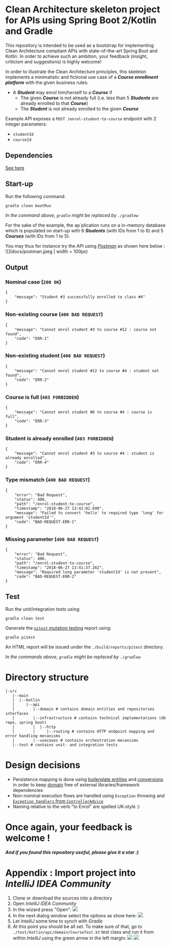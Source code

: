 # Clean Architecture skeleton project for APIs using Spring Boot 2/Kotlin and Gradle

This repository is intended to be used as a bootstrap for implementing Clean Architecture compliant APIs with state-of-the-art Spring Boot and Kotlin.
In order to achieve such an ambition, your feedback (insight, criticism and suggestions) is highly welcome!

In order to illustrate the Clean Architecture principles, this skeleton implements a minimalistic and fictional use case of a ***Course enrollment platform*** with the given business rules:
* A ***Student*** may enrol him/herself to a ***Course*** if
  * The given ***Course*** is not already full (i.e. less than 5 ***Students*** are already enrolled to that ***Course***)
  * The ***Student*** is not already enrolled to the given ***Course***
  
Example API exposes a `POST /enrol-student-to-course` endpoint with 2 integer parameters:
* `studentId`  
* `courseId`

## Dependencies
[See here](build.gradle)

## Start-up
Run the following command:
```
gradle clean bootRun
```
_In the command above, `gradle` might be replaced  by `./gradlew`_

For the sake of the example, the ap`plication runs on a in-memory database which is populated on start-up with 6 ***Students*** (with IDs from 1 to 6) and 5 ***Courses*** (with IDs from 1 to 5).

You may thus for instance try the API using [_Postman_](https://www.getpostman.com) as shown here below :
![](docs/postman.jpeg | width = 100px)

## Output

### Nominal case (`200 OK`)
```
{
    "message": "Student #3 successfully enrolled to class #4"
}
```
### Non-existing course (`400 BAD REQUEST`)
```
{
    "message": "Cannot enrol student #3 to course #12 : course not found",
    "code": "ERR-1"
}
```
### Non-existing student (`400 BAD REQUEST`)
```
{
    "message": "Cannot enrol student #12 to course #4 : student not found",
    "code": "ERR-2"
}
```
### Course is full (`403 FORBIDDEN`)
```
{
    "message": "Cannot enrol student #6 to course #4 : course is full",
    "code": "ERR-3"
}
```
### Student is already enrolled (`403 FORBIDDEN`)
```
{
    "message": "Cannot enrol student #3 to course #4 : student is already enrolled",
    "code": "ERR-4"
}
```
### Type mismatch (`400 BAD REQUEST`)
```
{
    "error": "Bad Request",
    "status": 400,
    "path": "/enrol-student-to-course",
    "timestamp": "2018-06-27 13:42:02.699",
    "message": "Failed to convert 'hello' to required type 'long' for  argument 'studentId'",
    "code": "BAD-REQUEST-ERR-1"
}
```
### Missing parameter (`400 BAD REQUEST`)
```
{
    "error": "Bad Request",
    "status": 400,
    "path": "/enrol-student-to-course",
    "timestamp": "2018-06-27 13:41:37.262",
    "message": "Required long parameter 'studentId' is not present",
    "code": "BAD-REQUEST-ERR-2"
}
```

## Test
Run the unit/integration tests using:
```
gradle clean test
```

Generate the [`pitest` mutation testing](http://pitest.org) report using:
```
gradle pitest
``` 

An HTML report will be issued under the `./build/reports/pitest` directory. 

_In the commands above, `gradle` might be replaced  by `./gradlew`_

# Directory structure
```
|-src
   |--main
   |  |--kotlin
   |     |--api
   |        |--domain # contains domain entities and repositories interfaces
   |        |--infrastructure # contains technical implementations (db repo, spring boot)
   |        |  |--http
   |        |     |--routing # contains HTTP endpoint mapping and error handling mecanisms
   |        |--usecases # contains orchestration mecanisms
   |--test # contains unit- and integration tests
```

# Design decisions
- Persistence mapping is done using [boilerplate entities](./src/main/kotlin/api/infrastructure/db/course/Course.kt) and [conversions](./src/main/kotlin/api/infrastructure/db/course/CourseH2Repository.kt) in order to keep [domain](./src/main/kotlin/api/domain/course/Course.kt) free of external libraries/framework dependencies 
- Non-nominal execution flows are handled using `Exception` throwing and [`Exception handlers` from `ControllerAdvice`](./src/main/kotlin/api/infrastructure/http/routing/ControllerAdvice.kt)
- Naming relative to the verb "to Enrol" are spelled UK-style :)  

# Once again, your feedback is welcome !
***And if you found this repository useful, please give it a star :)***

# Appendix : Import project into _IntelliJ IDEA Community_

1. Clone or download the sources into a directory
2. Open _IntelliJ IDEA Community_
3. In the wizard press "Open":
![](./docs/click_open.jpeg)
4. In the next dialog  window select the options as show here:
![](./docs/project_import_wizard.jpeg)
5. Let _IntelliJ_ some time to synch with _Gradle_
6. At this point you should be all set. To make sure of that, go to `./test/kotlin/api/domain/CourseTest.kt` test class and run it from within _IntelliJ_ using the green arrow in the left margin:
![](./docs/green_arrow.jpeg)
![](./docs/tests_pass.jpeg)


